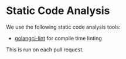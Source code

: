 # Static Code Analysis

We use the following static code analysis tools:

- [golangci-lint](https://github.com/cello-proj/cello/blob/main/.golangci.yaml) for compile time linting

This is run on each pull request.
